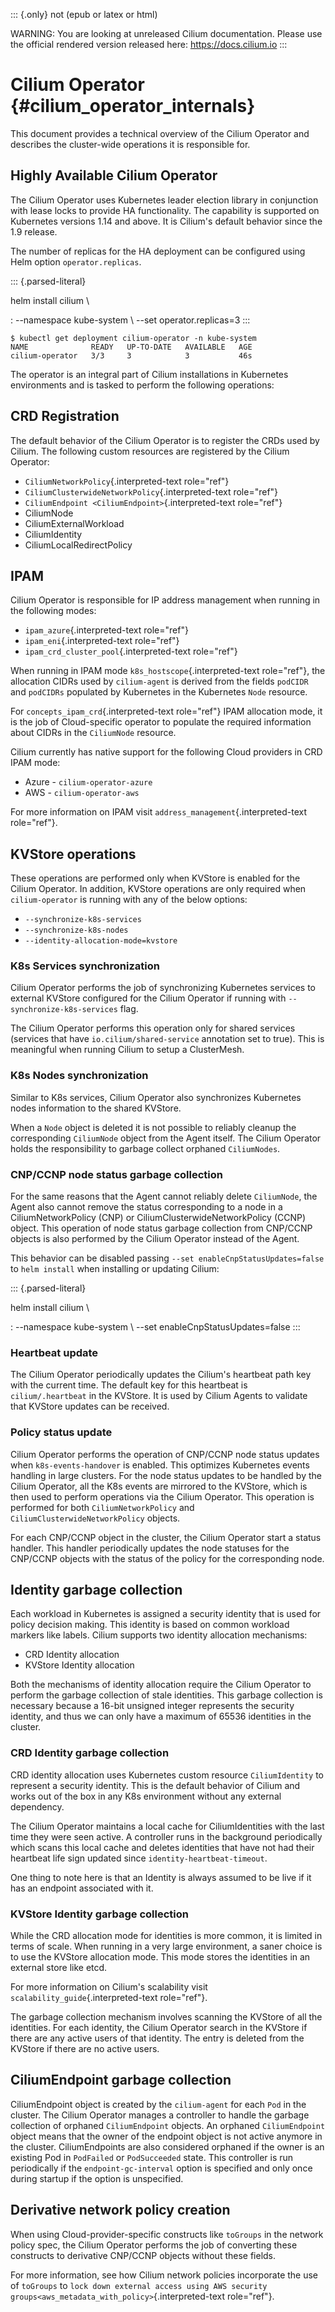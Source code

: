 ::: {.only}
not (epub or latex or html)

WARNING: You are looking at unreleased Cilium documentation. Please use
the official rendered version released here: <https://docs.cilium.io>
:::

Cilium Operator {#cilium_operator_internals}
===============

This document provides a technical overview of the Cilium Operator and
describes the cluster-wide operations it is responsible for.

Highly Available Cilium Operator
--------------------------------

The Cilium Operator uses Kubernetes leader election library in
conjunction with lease locks to provide HA functionality. The capability
is supported on Kubernetes versions 1.14 and above. It is Cilium\'s
default behavior since the 1.9 release.

The number of replicas for the HA deployment can be configured using
Helm option `operator.replicas`.

::: {.parsed-literal}

helm install cilium \\

:   \--namespace kube-system \\ \--set operator.replicas=3
:::

``` {.shell-session}
$ kubectl get deployment cilium-operator -n kube-system
NAME              READY   UP-TO-DATE   AVAILABLE   AGE
cilium-operator   3/3     3            3           46s
```

The operator is an integral part of Cilium installations in Kubernetes
environments and is tasked to perform the following operations:

CRD Registration
----------------

The default behavior of the Cilium Operator is to register the CRDs used
by Cilium. The following custom resources are registered by the Cilium
Operator:

-   `CiliumNetworkPolicy`{.interpreted-text role="ref"}
-   `CiliumClusterwideNetworkPolicy`{.interpreted-text role="ref"}
-   `CiliumEndpoint <CiliumEndpoint>`{.interpreted-text role="ref"}
-   CiliumNode
-   CiliumExternalWorkload
-   CiliumIdentity
-   CiliumLocalRedirectPolicy

IPAM
----

Cilium Operator is responsible for IP address management when running in
the following modes:

-   `ipam_azure`{.interpreted-text role="ref"}
-   `ipam_eni`{.interpreted-text role="ref"}
-   `ipam_crd_cluster_pool`{.interpreted-text role="ref"}

When running in IPAM mode `k8s_hostscope`{.interpreted-text role="ref"},
the allocation CIDRs used by `cilium-agent` is derived from the fields
`podCIDR` and `podCIDRs` populated by Kubernetes in the Kubernetes
`Node` resource.

For `concepts_ipam_crd`{.interpreted-text role="ref"} IPAM allocation
mode, it is the job of Cloud-specific operator to populate the required
information about CIDRs in the `CiliumNode` resource.

Cilium currently has native support for the following Cloud providers in
CRD IPAM mode:

-   Azure - `cilium-operator-azure`
-   AWS - `cilium-operator-aws`

For more information on IPAM visit
`address_management`{.interpreted-text role="ref"}.

KVStore operations
------------------

These operations are performed only when KVStore is enabled for the
Cilium Operator. In addition, KVStore operations are only required when
`cilium-operator` is running with any of the below options:

-   `--synchronize-k8s-services`
-   `--synchronize-k8s-nodes`
-   `--identity-allocation-mode=kvstore`

### K8s Services synchronization

Cilium Operator performs the job of synchronizing Kubernetes services to
external KVStore configured for the Cilium Operator if running with
`--synchronize-k8s-services` flag.

The Cilium Operator performs this operation only for shared services
(services that have `io.cilium/shared-service` annotation set to true).
This is meaningful when running Cilium to setup a ClusterMesh.

### K8s Nodes synchronization

Similar to K8s services, Cilium Operator also synchronizes Kubernetes
nodes information to the shared KVStore.

When a `Node` object is deleted it is not possible to reliably cleanup
the corresponding `CiliumNode` object from the Agent itself. The Cilium
Operator holds the responsibility to garbage collect orphaned
`CiliumNodes`.

### CNP/CCNP node status garbage collection

For the same reasons that the Agent cannot reliably delete `CiliumNode`,
the Agent also cannot remove the status corresponding to a node in a
CiliumNetworkPolicy (CNP) or CiliumClusterwideNetworkPolicy (CCNP)
object. This operation of node status garbage collection from CNP/CCNP
objects is also performed by the Cilium Operator instead of the Agent.

This behavior can be disabled passing
`--set enableCnpStatusUpdates=false` to `helm install` when installing
or updating Cilium:

::: {.parsed-literal}

helm install cilium \\

:   \--namespace kube-system \\ \--set enableCnpStatusUpdates=false
:::

### Heartbeat update

The Cilium Operator periodically updates the Cilium\'s heartbeat path
key with the current time. The default key for this heartbeat is
`cilium/.heartbeat` in the KVStore. It is used by Cilium Agents to
validate that KVStore updates can be received.

### Policy status update

Cilium Operator performs the operation of CNP/CCNP node status updates
when `k8s-events-handover` is enabled. This optimizes Kubernetes events
handling in large clusters. For the node status updates to be handled by
the Cilium Operator, all the K8s events are mirrored to the KVStore,
which is then used to perform operations via the Cilium Operator. This
operation is performed for both `CiliumNetworkPolicy` and
`CiliumClusterwideNetworkPolicy` objects.

For each CNP/CCNP object in the cluster, the Cilium Operator start a
status handler. This handler periodically updates the node statuses for
the CNP/CCNP objects with the status of the policy for the corresponding
node.

Identity garbage collection
---------------------------

Each workload in Kubernetes is assigned a security identity that is used
for policy decision making. This identity is based on common workload
markers like labels. Cilium supports two identity allocation mechanisms:

-   CRD Identity allocation
-   KVStore Identity allocation

Both the mechanisms of identity allocation require the Cilium Operator
to perform the garbage collection of stale identities. This garbage
collection is necessary because a 16-bit unsigned integer represents the
security identity, and thus we can only have a maximum of 65536
identities in the cluster.

### CRD Identity garbage collection

CRD identity allocation uses Kubernetes custom resource `CiliumIdentity`
to represent a security identity. This is the default behavior of Cilium
and works out of the box in any K8s environment without any external
dependency.

The Cilium Operator maintains a local cache for CiliumIdentities with
the last time they were seen active. A controller runs in the background
periodically which scans this local cache and deletes identities that
have not had their heartbeat life sign updated since
`identity-heartbeat-timeout`.

One thing to note here is that an Identity is always assumed to be live
if it has an endpoint associated with it.

### KVStore Identity garbage collection

While the CRD allocation mode for identities is more common, it is
limited in terms of scale. When running in a very large environment, a
saner choice is to use the KVStore allocation mode. This mode stores the
identities in an external store like etcd.

For more information on Cilium\'s scalability visit
`scalability_guide`{.interpreted-text role="ref"}.

The garbage collection mechanism involves scanning the KVStore of all
the identities. For each identity, the Cilium Operator search in the
KVStore if there are any active users of that identity. The entry is
deleted from the KVStore if there are no active users.

CiliumEndpoint garbage collection
---------------------------------

CiliumEndpoint object is created by the `cilium-agent` for each `Pod` in
the cluster. The Cilium Operator manages a controller to handle the
garbage collection of orphaned `CiliumEndpoint` objects. An orphaned
`CiliumEndpoint` object means that the owner of the endpoint object is
not active anymore in the cluster. CiliumEndpoints are also considered
orphaned if the owner is an existing Pod in `PodFailed` or
`PodSucceeded` state. This controller is run periodically if the
`endpoint-gc-interval` option is specified and only once during startup
if the option is unspecified.

Derivative network policy creation
----------------------------------

When using Cloud-provider-specific constructs like `toGroups` in the
network policy spec, the Cilium Operator performs the job of converting
these constructs to derivative CNP/CCNP objects without these fields.

For more information, see how Cilium network policies incorporate the
use of `toGroups` to
`lock down external access using AWS security groups<aws_metadata_with_policy>`{.interpreted-text
role="ref"}.
